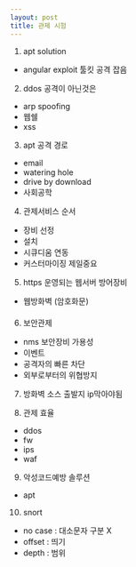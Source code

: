```yaml
---
layout: post
title: 관제 시험
---
```


1. apt solution
 - angular exploit 툴킷 공격 잡음

2. ddos 공격이 아닌것은
 - arp spoofing 
 - 웹쉘
 - xss

3. apt 공격 경로
 - email
 - watering hole
 - drive by download
 - 사회공학

4. 관제서비스 순서
 - 장비 선정 
 - 설치
 - 시큐디움 연동
 - 커스터마이징 제일중요

5. https 운영되는 웹서버 방어장비
 - 웹방화벽 (암호화문)

6. 보안관제 
 - nms 보안장비 가용성
 - 이벤트
 - 공격자의 빠른 차단
 - 외부로부터의 위협방지

7. 방화벽 소스 출발지 ip막아야됨

8. 관제 효율
 - ddos
 - fw
 - ips
 - waf

9. 악성코드예방 솔루션
 - apt

10. snort
 - no case : 대소문자 구분 X
 - offset : 띄기
 - depth : 범위

